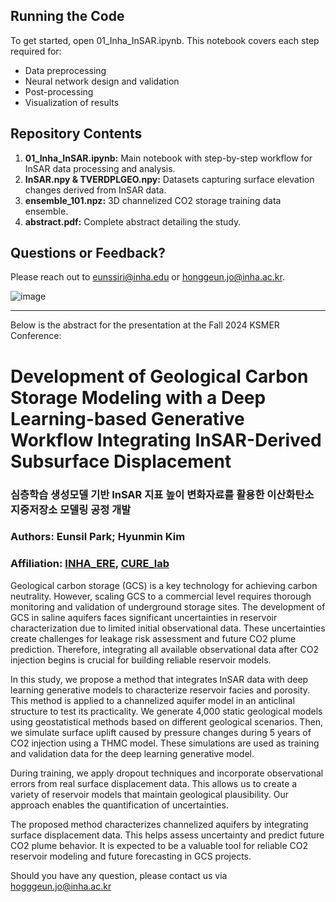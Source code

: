 ## Running the Code
To get started, open 01_Inha_InSAR.ipynb. This notebook covers each step required for:
- Data preprocessing
- Neural network design and validation
- Post-processing
- Visualization of results

## Repository Contents
1. **01_Inha_InSAR.ipynb:** Main notebook with step-by-step workflow for InSAR data processing and analysis.
1. **InSAR.npy & TVERDPLGEO.npy:** Datasets capturing surface elevation changes derived from InSAR data.
1. **ensemble_101.npz:** 3D channelized CO2 storage training data ensemble.
1. **abstract.pdf:** Complete abstract detailing the study.
## Questions or Feedback?
Please reach out to eunssiri@inha.edu or honggeun.jo@inha.ac.kr.

![image]('[./CURE_logo.png](https://github.com/Eunssiri/Inha_InSAR/blob/main/CURE_logo.png)')

---
Below is the abstract for the presentation at the Fall 2024 KSMER Conference:

# Development of Geological Carbon Storage Modeling with a Deep Learning-based Generative Workflow Integrating InSAR-Derived Subsurface Displacement
### 심층학습 생성모델 기반 InSAR 지표 높이 변화자료를 활용한 이산화탄소 지중저장소 모델링 공정 개발

### Authors: Eunsil Park; Hyunmin Kim
### Affiliation: [INHA_ERE](https://eneres.inha.ac.kr/eneres/index.do), [CURE_lab](https://petroinha.github.io/)

Geological carbon storage (GCS) is a key technology for achieving carbon neutrality.
However, scaling GCS to a commercial level requires thorough monitoring and validation of underground storage sites.
The development of GCS in saline aquifers faces significant uncertainties in reservoir characterization due to limited initial observational data.
These uncertainties create challenges for leakage risk assessment and future CO2 plume prediction.
Therefore, integrating all available observational data after CO2 injection begins is crucial for building reliable reservoir models.

In this study, we propose a method that integrates InSAR data with deep learning generative models to characterize reservoir facies and porosity.
This method is applied to a channelized aquifer model in an anticlinal structure to test its practicality.
We generate 4,000 static geological models using geostatistical methods based on different geological scenarios.
Then, we simulate surface uplift caused by pressure changes during 5 years of CO2 injection using a THMC model.
These simulations are used as training and validation data for the deep learning generative model.

During training, we apply dropout techniques and incorporate observational errors from real surface displacement data.
This allows us to create a variety of reservoir models that maintain geological plausibility.
Our approach enables the quantification of uncertainties.

The proposed method characterizes channelized aquifers by integrating surface displacement data.
This helps assess uncertainty and predict future CO2 plume behavior.
It is expected to be a valuable tool for reliable CO2 reservoir modeling and future forecasting in GCS projects.

Should you have any question, please contact us via hogggeun.jo@inha.ac.kr
